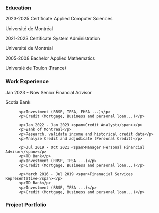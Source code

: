 <H3>Education</H3>
<p>2023-2025 <span>Certificate Applied Computer Sciences</span></p>
          <p>Universit&eacute; de Montr&eacute;al </p>
          <p>2021-2023 <span>Certificate System Administration</span></p>
          <p>Universit&eacute; de Montr&eacute;al </p>
          <p>2005-2008 <span>Bachelor Applied Mathematics</span></p>
          <p>Universi&eacute; de Toulon (France)</p>
          
<H3>Work Experience</H3>
<p>Jan 2023 - Now <span>Senior Financial Advisor</span></p>
          <p>Scotia Bank</p>
       
          <p>Investment (RRSP, TFSA, FHSA ...)</p>
          <p>Credit (Mortgage, Business and personal loan...)</p>
       
          <p>Jan 2022 - Jan 2023 <span>Credit Analyst</span></p>
          <p>Bank of Montreal</p>
          <p>Research, validate income and historical credit data</p>
          <p>Analyze Credit and adjudicate (Personal Credit)</p>
          
          <p>Jul 2019 - Oct 2021 <span>Manager Personal Financial Advisor</span></p>
          <p>TD Bank</p>
          <p>Investment (RRSP, TFSA ...)</p>
          <p>Credit (Mortgage, Business and personal loan...)</p>
          
          <p>March 2016 - Jul 2019 <span>Finanacial Services Representative</span></p>
          <p>TD Bank</p>
          <p>Investment (RRSP, TFSA ...)</p>
          <p>Credit (Mortgage, Business and personal loan...)</p>

<H3>Project Portfolio</H3>

<!--
**Koulem/Koulem** is a ✨ _special_ ✨ repository because its `README.md` (this file) appears on your GitHub profile.

Here are some ideas to get you started:

- 🔭 I’m currently working on ...
- 🌱 I’m currently learning ...
- 👯 I’m looking to collaborate on ...
- 🤔 I’m looking for help with ...
- 💬 Ask me about ...
- 📫 How to reach me: ...
- 😄 Pronouns: ...
- ⚡ Fun fact: ...
-->

